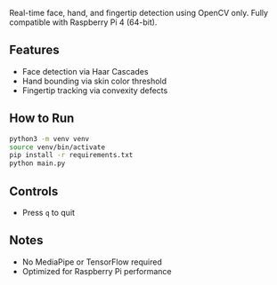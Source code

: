 
Real-time face, hand, and fingertip detection using OpenCV only. Fully compatible with Raspberry Pi 4 (64-bit).

## Features
- Face detection via Haar Cascades
- Hand bounding via skin color threshold
- Fingertip tracking via convexity defects

## How to Run
```bash
python3 -m venv venv
source venv/bin/activate
pip install -r requirements.txt
python main.py
```

## Controls
- Press `q` to quit

## Notes
- No MediaPipe or TensorFlow required
- Optimized for Raspberry Pi performance